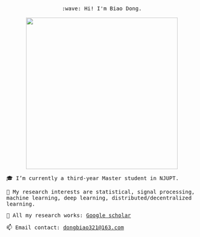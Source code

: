 <p align="center">
  <samp>
    :wave: Hi! I'm Biao Dong.
    <br><br>
    <img src="https://gimg2.baidu.com/image_search/src=http%3A%2F%2Fdingyue.ws.126.net%2F%3DWm9Lk79QCdd8wSJxibPpQqPoyCYHxE9UOyCbAseAydGm1535958427471.gif&refer=http%3A%2F%2Fdingyue.ws.126.net&app=2002&size=f9999,10000&q=a80&n=0&g=0n&fmt=auto?sec=1668395633&t=f830b0a9b36d4af69ed68eee1ac88423" width="400px" align="center">

</p>

<samp>
  
:mortar_board: I’m currently a third-year Master student in NJUPT.
  
:cookie: My research interests are statistical, signal processing, machine learning, deep learning, distributed/decentralized learning.
  
:page_with_curl: All my research works: [Google scholar](https://scholar.google.com.hk/citations?user=j1_Lgw0AAAAJ&hl=zh-CN)
  
:mailbox: Email contact: dongbiao321@163.com
  
</samp>
